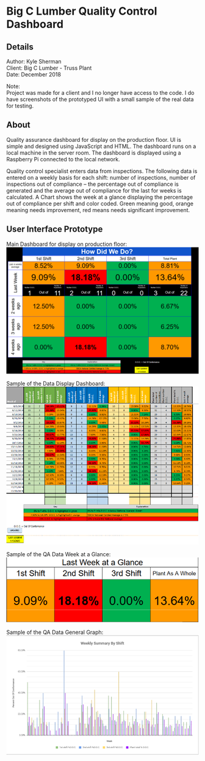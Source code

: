 # Big C Lumber Quality Control Dashboard

## Details

Author: Kyle Sherman  
Client: Big C Lumber - Truss Plant  
Date: December 2018

Note:  
Project was made for a client and I no longer have access to the code. I do have screenshots of the prototyped UI with a small sample of the real data for testing.

## About

Quality assurance dashboard for display on the production floor. UI is simple and designed using JavaScript and HTML. The dashboard runs on a local machine in the server room. The dashboard is displayed using a Raspberry Pi connected to the local network. 

Quality control specialist enters data from inspections. The following data is entered on a weekly basis for each shift: number of inspections, number of inspections out of compliance – the percentage out of compliance is generated and the average out of compliance for the last for weeks is calculated. A Chart shows the week at a glance displaying the percentage out of compliance per shift and color coded. Green meaning good, orange meaning needs improvement, red means needs significant improvement.

## User Interface Prototype

Main Dashboard for display on production floor:
![Main Dashboard](images/main%20dashboard.PNG)

Sample of the Data Display Dashboard:
![Data Display Dashboard](images/data%20display%20dashboard.PNG)

Sample of the QA Data Week at a Glance:
![Data Display Week at a Glance](images/QA%20Week%20at%20a%20Glance.PNG)

Sample of the QA Data General Graph:
![Data Display General Graph](images/QA%20Graph.PNG)